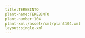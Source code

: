 ```yaml
---
title:TEREBINTO
plant-name:TEREBINTO
plant-number:104
plant-xml:/assets/xml/plant104.xml
layout:single-xml
---
```

